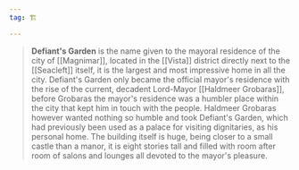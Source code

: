```yaml
---
tag: 🏗️

---
```

> **Defiant's Garden** is the name given to the mayoral residence of the city of [[Magnimar]], located in the [[Vista]] district directly next to the [[Seacleft]] itself, it is the largest and most impressive home in all the city. Defiant's Garden only became the official mayor's residence with the rise of the current, decadent Lord-Mayor [[Haldmeer Grobaras]], before Grobaras the mayor's residence was a humbler place within the city that kept him in touch with the people. Haldmeer Grobaras however wanted nothing so humble and took Defiant's Garden, which had previously been used as a palace for visiting dignitaries, as his personal home. The building itself is huge, being closer to a small castle than a manor, it is eight stories tall and filled with room after room of salons and lounges all devoted to the mayor's pleasure.








